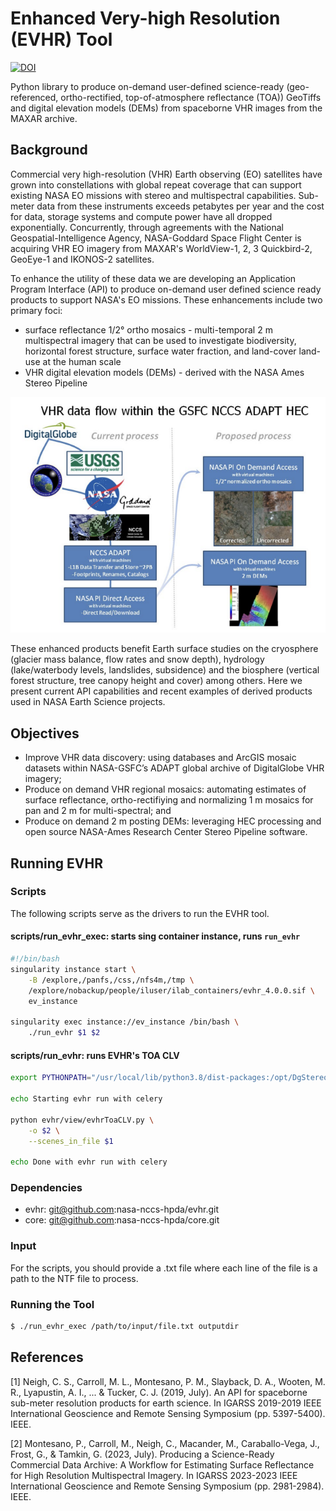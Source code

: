 # Enhanced Very-high Resolution (EVHR) Tool

[![DOI](https://zenodo.org/badge/325633657.svg)](https://zenodo.org/doi/10.5281/zenodo.10062470)

Python library to produce on-demand user-defined science-ready (geo-referenced, ortho-rectified, top-of-atmosphere reflectance (TOA)) GeoTiffs and digital elevation models (DEMs) from spaceborne VHR images from the MAXAR archive.

## Background

Commercial very high-resolution (VHR) Earth observing (EO) satellites have grown into constellations with global
repeat coverage that can support existing NASA EO missions with stereo and multispectral capabilities. Sub-meter
data from these instruments exceeds petabytes per year and the cost for data, storage systems and compute power
have all dropped exponentially. Concurrently, through agreements with the National Geospatial-Intelligence Agency,
NASA-Goddard Space Flight Center is acquiring VHR EO imagery from MAXAR's WorldView-1, 2, 3 Quickbird-2,
GeoEye-1 and IKONOS-2 satellites. 

To enhance the utility of these data we are developing an Application Program Interface (API) to produce on-demand
user defined science ready products to support NASA's EO missions. These enhancements include two primary foci:
- surface reflectance 1/2° ortho mosaics - multi-temporal 2 m multispectral imagery that can be used to investigate
biodiversity, horizontal forest structure, surface water fraction, and land-cover land-use at the human scale
- VHR digital elevation models (DEMs) - derived with the NASA Ames Stereo Pipeline

![evhr-workflow](docs/evhr-workflow.png)

These enhanced products benefit Earth surface studies on the cryosphere (glacier mass balance, flow rates and
snow depth), hydrology (lake/waterbody levels, landslides, subsidence) and the biosphere (vertical forest structure,
tree canopy height and cover) among others. Here we present current API capabilities and recent examples of derived
products used in NASA Earth Science projects.

## Objectives

- Improve VHR data discovery: using databases and ArcGIS mosaic datasets within NASA-GSFC’s ADAPT global archive of
DigitalGlobe VHR imagery;
- Produce on demand VHR regional mosaics: automating estimates of surface reflectance, ortho-rectifiying and
normalizing 1 m mosaics for pan and 2 m for multi-spectral; and
- Produce on demand 2 m posting DEMs: leveraging HEC processing and open source NASA-Ames Research Center Stereo
Pipeline software.

## Running EVHR

### Scripts

The following scripts serve as the drivers to run the EVHR tool.

#### scripts/run_evhr_exec: starts sing container instance, runs `run_evhr`

```bash
#!/bin/bash
singularity instance start \
	-B /explore,/panfs,/css,/nfs4m,/tmp \
	/explore/nobackup/people/iluser/ilab_containers/evhr_4.0.0.sif \
	ev_instance

singularity exec instance://ev_instance /bin/bash \
	./run_evhr $1 $2
```

#### scripts/run_evhr: runs EVHR's TOA CLV

```bash
export PYTHONPATH="/usr/local/lib/python3.8/dist-packages:/opt/DgStereo/pygeotools:/opt/DgStereo/dgtools:$PWD:$PWD/evhr:$PWD/core"

echo Starting evhr run with celery

python evhr/view/evhrToaCLV.py \
	-o $2 \
	--scenes_in_file $1

echo Done with evhr run with celery
```

### Dependencies

- evhr: git@github.com:nasa-nccs-hpda/evhr.git
- core: git@github.com:nasa-nccs-hpda/core.git

### Input

For the scripts, you should provide a .txt file where each line of the file is a path to the NTF file to process.

### Running the Tool

```bash
$ ./run_evhr_exec /path/to/input/file.txt outputdir
```

## References

[1] Neigh, C. S., Carroll, M. L., Montesano, P. M., Slayback, D. A., Wooten, M. R., Lyapustin, A. I., ... & Tucker, C. J. (2019, July). An API for spaceborne sub-meter resolution products for earth science. In IGARSS 2019-2019 IEEE International Geoscience and Remote Sensing Symposium (pp. 5397-5400). IEEE.

[2] Montesano, P., Carroll, M., Neigh, C., Macander, M., Caraballo-Vega, J., Frost, G., & Tamkin, G. (2023, July). Producing a Science-Ready Commercial Data Archive: A Workflow for Estimating Surface Reflectance for High Resolution Multispectral Imagery. In IGARSS 2023-2023 IEEE International Geoscience and Remote Sensing Symposium (pp. 2981-2984). IEEE.
